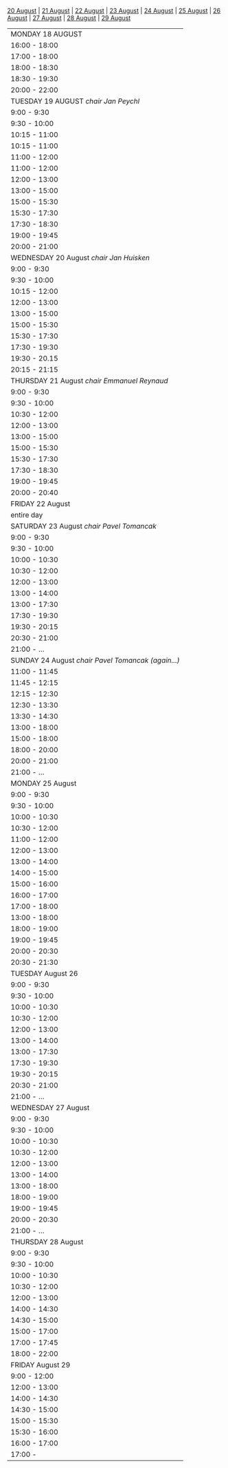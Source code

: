 ---
---
[20 August](#aug20) | [21 August](#aug21) | [22
August](#aug22) | [23 August](#aug23) | [24
August](#aug24) | [25 August](#aug25) | [26
August](#aug26) | [27 August](#aug27) | [28
August](#aug28) | [29 August](#aug29)

|                                                    |
| -------------------------------------------------- |
| MONDAY 18 AUGUST                                   |
| 16:00 - 18:00                                      |
| 17:00 - 18:00                                      |
| 18:00 - 18:30                                      |
| 18:30 - 19:30                                      |
| 20:00 - 22:00                                      |
| TUESDAY 19 AUGUST *chair Jan Peychl*               |
| 9:00 - 9:30                                        |
| 9:30 - 10:00                                       |
| 10:15 - 11:00                                      |
| 10:15 - 11:00                                      |
| 11:00 - 12:00                                      |
| 11:00 - 12:00                                      |
| 12:00 - 13:00                                      |
| 13:00 - 15:00                                      |
| 15:00 - 15:30                                      |
| 15:30 - 17:30                                      |
| 17:30 - 18:30                                      |
| 19:00 - 19:45                                      |
| 20:00 - 21:00                                      |
| WEDNESDAY 20 August *chair Jan Huisken*            |
| 9:00 - 9:30                                        |
| 9:30 - 10:00                                       |
| 10:15 - 12:00                                      |
| 12:00 - 13:00                                      |
| 13:00 - 15:00                                      |
| 15:00 - 15:30                                      |
| 15:30 - 17:30                                      |
| 17:30 - 19:30                                      |
| 19:30 - 20.15                                      |
| 20:15 - 21:15                                      |
| THURSDAY 21 August *chair Emmanuel Reynaud*        |
| 9:00 - 9:30                                        |
| 9:30 - 10:00                                       |
| 10:30 - 12:00                                      |
| 12:00 - 13:00                                      |
| 13:00 - 15:00                                      |
| 15:00 - 15:30                                      |
| 15:30 - 17:30                                      |
| 17:30 - 18:30                                      |
| 19:00 - 19:45                                      |
| 20:00 - 20:40                                      |
| FRIDAY 22 August                                   |
| entire day                                         |
| SATURDAY 23 August *chair Pavel Tomancak*          |
| 9:00 - 9:30                                        |
| 9:30 - 10:00                                       |
| 10:00 - 10:30                                      |
| 10:30 - 12:00                                      |
| 12:00 - 13:00                                      |
| 13:00 - 14:00                                      |
| 13:00 - 17:30                                      |
| 17:30 - 19:30                                      |
| 19:30 - 20:15                                      |
| 20:30 - 21:00                                      |
| 21:00 - …                                          |
| SUNDAY 24 August *chair Pavel Tomancak (again...)* |
| 11:00 - 11:45                                      |
| 11:45 - 12:15                                      |
| 12:15 - 12:30                                      |
| 12:30 - 13:30                                      |
| 13:30 - 14:30                                      |
| 13:00 - 18:00                                      |
| 15:00 - 18:00                                      |
| 18:00 - 20:00                                      |
| 20:00 - 21:00                                      |
| 21:00 - …                                          |
| MONDAY 25 August                                   |
| 9:00 - 9:30                                        |
| 9:30 - 10:00                                       |
| 10:00 - 10:30                                      |
| 10:30 - 12:00                                      |
| 11:00 - 12:00                                      |
| 12:00 - 13:00                                      |
| 13:00 - 14:00                                      |
| 14:00 - 15:00                                      |
| 15:00 - 16:00                                      |
| 16:00 - 17:00                                      |
| 17:00 - 18:00                                      |
| 13:00 - 18:00                                      |
| 18:00 - 19:00                                      |
| 19:00 - 19:45                                      |
| 20:00 - 20:30                                      |
| 20:30 - 21:30                                      |
| TUESDAY August 26                                  |
| 9:00 - 9:30                                        |
| 9:30 - 10:00                                       |
| 10:00 - 10:30                                      |
| 10:30 - 12:00                                      |
| 12:00 - 13:00                                      |
| 13:00 - 14:00                                      |
| 13:00 - 17:30                                      |
| 17:30 - 19:30                                      |
| 19:30 - 20:15                                      |
| 20:30 - 21:00                                      |
| 21:00 - …                                          |
| WEDNESDAY 27 August                                |
| 9:00 - 9:30                                        |
| 9:30 - 10:00                                       |
| 10:00 - 10:30                                      |
| 10:30 - 12:00                                      |
| 12:00 - 13:00                                      |
| 13:00 - 14:00                                      |
| 13:00 - 18:00                                      |
| 18:00 - 19:00                                      |
| 19:00 - 19:45                                      |
| 20:00 - 20:30                                      |
| 21:00 - …                                          |
| THURSDAY 28 August                                 |
| 9:00 - 9:30                                        |
| 9:30 - 10:00                                       |
| 10:00 - 10:30                                      |
| 10:30 - 12:00                                      |
| 12:00 - 13:00                                      |
| 14:00 - 14:30                                      |
| 14:30 - 15:00                                      |
| 15:00 - 17:00                                      |
| 17:00 - 17:45                                      |
| 18:00 - 22:00                                      |
| FRIDAY August 29                                   |
| 9:00 - 12:00                                       |
| 12:00 - 13:00                                      |
| 14:00 - 14:30                                      |
| 14:30 - 15:00                                      |
| 15:00 - 15:30                                      |
| 15:30 - 16:00                                      |
| 16:00 - 17:00                                      |
| 17:00 -                                            |
